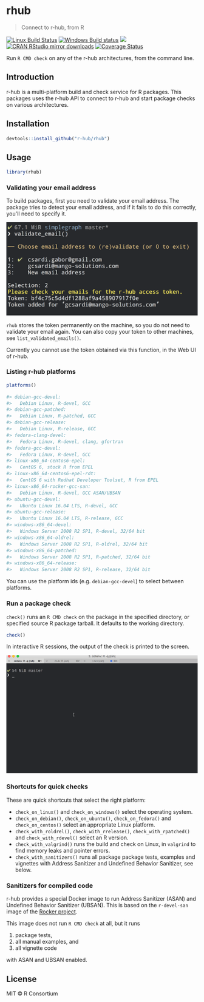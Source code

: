 
# rhub

> Connect to r-hub, from R

[![Linux Build Status](https://travis-ci.org/r-hub/rhub.svg?branch=master)](https://travis-ci.org/r-hub/rhub)
[![Windows Build status](https://ci.appveyor.com/api/projects/status/github/r-hub/rhub?svg=true)](https://ci.appveyor.com/project/gaborcsardi/rhub)
[![](http://www.r-pkg.org/badges/version/rhub)](http://www.r-pkg.org/pkg/rhub)
[![CRAN RStudio mirror downloads](http://cranlogs.r-pkg.org/badges/rhub)](http://www.r-pkg.org/pkg/rhub)
[![Coverage Status](https://img.shields.io/codecov/c/github/r-hub/rhub/master.svg)](https://codecov.io/github/r-hub/rhub?branch=master)

Run `R CMD check` on any of the r-hub architectures, from the
command line.

## Introduction

r-hub is a multi-platform build and check service for R packages.
This packages uses the r-hub API to connect to r-hub and start package
checks on various architectures.

## Installation

```r
devtools::install_github("r-hub/rhub")
```

## Usage

```r
library(rhub)
```

### Validating your email address

To build packages, first you need to validate your email address. The
package tries to detect your email address, and if it fails to do this
correctly, you'll need to specify it.

![](inst/email-validation.png)

`rhub` stores the token permanently on the machine, so you do not need
to validate your email again. You can also copy your token to other
machines, see `list_validated_emails()`.

Currently you cannot use the token obtained via this function, in the Web
UI of r-hub.

### Listing r-hub platforms

```r
platforms()

```

```r
#> debian-gcc-devel:
#>   Debian Linux, R-devel, GCC
#> debian-gcc-patched:
#>   Debian Linux, R-patched, GCC
#> debian-gcc-release:
#>   Debian Linux, R-release, GCC
#> fedora-clang-devel:
#>   Fedora Linux, R-devel, clang, gfortran
#> fedora-gcc-devel:
#>   Fedora Linux, R-devel, GCC
#> linux-x86_64-centos6-epel:
#>   CentOS 6, stock R from EPEL
#> linux-x86_64-centos6-epel-rdt:
#>   CentOS 6 with Redhat Developer Toolset, R from EPEL
#> linux-x86_64-rocker-gcc-san:
#>   Debian Linux, R-devel, GCC ASAN/UBSAN
#> ubuntu-gcc-devel:
#>   Ubuntu Linux 16.04 LTS, R-devel, GCC
#> ubuntu-gcc-release:
#>   Ubuntu Linux 16.04 LTS, R-release, GCC
#> windows-x86_64-devel:
#>   Windows Server 2008 R2 SP1, R-devel, 32/64 bit
#> windows-x86_64-oldrel:
#>   Windows Server 2008 R2 SP1, R-oldrel, 32/64 bit
#> windows-x86_64-patched:
#>   Windows Server 2008 R2 SP1, R-patched, 32/64 bit
#> windows-x86_64-release:
#>   Windows Server 2008 R2 SP1, R-release, 32/64 bit
```

You can use the platform ids (e.g. `debian-gcc-devel`) to select between
platforms.

### Run a package check

`check()` runs an `R CMD check` on the package in the specified directory,
or specified source R package tarball. It defaults to the working
directory.

```r
check()
```

In interactive R sessions, the output of the check is printed to
the screen.

![](/inst/check-output.gif)

### Shortcuts for quick checks

These are quick shortcuts that select the right platform:

* `check_on_linux()` and `check_on_windows()` select the operating system.
* `check_on_debian()`, `check_on_ubuntu()`, `check_on_fedora()` and
  `check_on_centos()` select an appropriate Linux platform.
* `check_with_roldrel()`, `check_with_rrelease()`, `check_with_rpatched()`
  and `check_with_rdevel()` select an R version.
* `check_with_valgrind()` runs the build and check on Linux, in `valgrind`
  to find memory leaks and pointer errors.
* `check_with_sanitizers()` runs all package package tests, examples and
  vignettes with Address Sanitizer and Undefined Behavior Sanitizer, see
  below.

### Sanitizers for compiled code

r-hub provides a special Docker image to run Address Sanitizer (ASAN) and
Undefined Behavior Sanitizer (UBSAN). This is based on the `r-devel-san`
image of the [Rocker project](https://github.com/rocker-org/r-devel-san).

This image does not run `R CMD check` at all, but it runs

1. package tests,
2. all manual examples, and
3. all vignette code

with ASAN and UBSAN enabled.

## License

MIT © R Consortium
